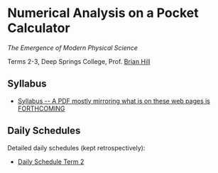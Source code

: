 # Numerical Analysis on a Pocket Calculator

*The Emergence of Modern Physical Science*

Terms 2-3, Deep Springs College, Prof. [Brian Hill](../index.html)

## Syllabus

* [Syllabus -- A PDF mostly mirroring what is on these web pages is FORTHCOMING](./NumericalAnalysisSyllabus.pdf)

## Daily Schedules

Detailed daily schedules (kept retrospectively):

* [Daily Schedule Term 2](./daily_schedule_term_2.html)
